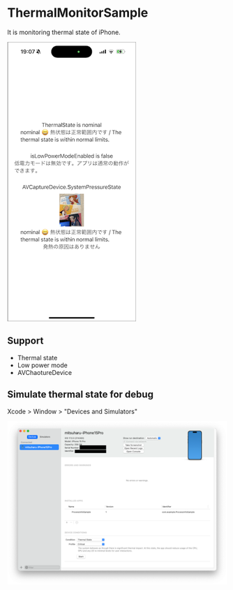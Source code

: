 ThermalMonitorSample
==

It is monitoring thermal state of iPhone.

![simulate termal state for debug](README_images/demo-app.png)


## Support

- Thermal state
- Low power mode
- AVChaotureDevice

## Simulate thermal state for debug

Xcode > Window > "Devices and Simulators"

![simulate termal state for debug](README_images/simulate-thermal-state.png)